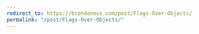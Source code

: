 ```yaml
---
redirect_to: https://brendoneus.com/post/Flags-Over-Objects/
permalink: "/post/Flags-Over-Objects/"
---
```

